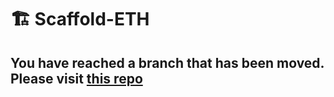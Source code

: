 # 🏗 Scaffold-ETH

## You have reached a branch that has been moved. Please visit [this repo](https://github.com/scaffold-eth/scaffold-eth-examples/tree/flash-loans-intro)
